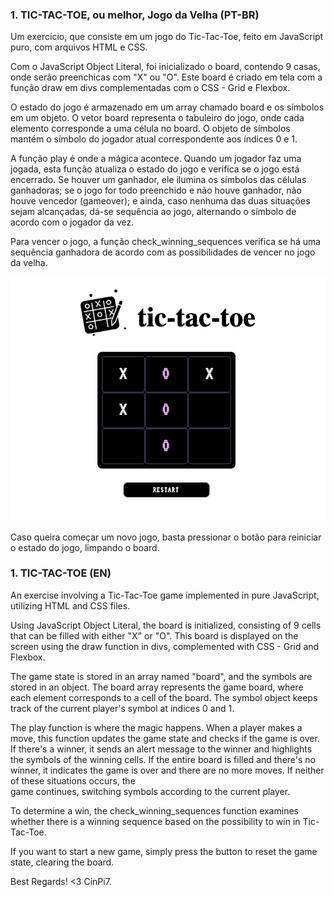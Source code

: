 ### 1. TIC-TAC-TOE, ou melhor, Jogo da Velha (PT-BR)

   Um exercício, que consiste em um jogo do Tic-Tac-Toe, feito em JavaScript puro, com arquivos HTML e CSS.

   Com o JavaScript Object Literal, foi inicializado o board, contendo 9 casas, onde serão preenchicas com "X" ou "O". Este board é 
criado em tela com a função draw em divs complementadas com o CSS - Grid e Flexbox.

   O estado do jogo é armazenado em um array chamado board e os símbolos em um objeto. O vetor board representa o tabuleiro do jogo, onde 
cada elemento corresponde a uma célula no board. O objeto de símbolos mantém o símbolo do jogador atual correspondente aos índices 0 e 1.

   A função play é onde a mágica acontece. Quando um jogador faz uma jogada, esta função atualiza o estado do jogo e verifica se o jogo 
está encerrado. Se houver um ganhador, ele ilumina os símbolos das células ganhadoras; se o jogo for todo preenchido e não houve 
ganhador, não houve vencedor (gameover); e ainda, caso nenhuma das duas situações sejam alcançadas, dá-se sequência ao jogo, alternando 
o símbolo de acordo com o jogador da vez.

   Para vencer o jogo, a função check_winning_sequences verifica se há uma sequência ganhadora de acordo com as possibilidades de vencer no jogo da velha.

<img src="./assets/images/screenshot-1.png" />

Caso queira começar um novo jogo, basta pressionar o botão para reiniciar o estado do jogo, limpando o board.

### 1. TIC-TAC-TOE (EN)

An exercise involving a Tic-Tac-Toe game implemented in pure JavaScript, utilizing HTML and CSS files.

Using JavaScript Object Literal, the board is initialized, consisting of 9 cells that can be filled with either "X" or "O". This board       is displayed on the screen using the draw function in divs, complemented with CSS - Grid and Flexbox.

The game state is stored in an array named "board", and the symbols are stored in an object. The board array represents the game board,      where each element corresponds to a cell of the board. The symbol object keeps track of the current player's symbol at indices 0 and 1.

The play function is where the magic happens. When a player makes a move, this function updates the game state and checks if the game is 
over. If there's a winner, it sends an alert message to the winner and highlights the symbols of the winning cells. If the entire board      is filled and there's no winner, it indicates the game is over and there are no more moves. If neither of these situations occurs, the   
game continues, switching symbols according to the current player.

To determine a win, the check_winning_sequences function examines whether there is a winning sequence based on the possibility to win 
in Tic-Tac-Toe.

If you want to start a new game, simply press the button to reset the game state, clearing the board.


Best Regards! <3
CinPi7.
